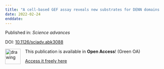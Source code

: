 ```yaml
---
title: "A cell-based GEF assay reveals new substrates for DENN domains and a role for DENND2B in primary ciliogenesis."
date: 2022-02-24
enddate:
---
```


Published in: *Science advances*

DOI: [10.1126/sciadv.abk3088](https://doi.org/10.1126/sciadv.abk3088)

<img src="https://upload.wikimedia.org/wikipedia/commons/thumb/9/90/Open_Access_logo_PLoS_white_green.svg/576px-Open_Access_logo_PLoS_white_green.svg.png" alt="drawing" width="50" align="left"/> &nbsp;&nbsp;&nbsp;This publication is available in **Open Access**! (Green OA)

&nbsp;&nbsp;&nbsp;<a href="https://www.ncbi.nlm.nih.gov/pmc/articles/PMC8865772">Access it freely here</a>


